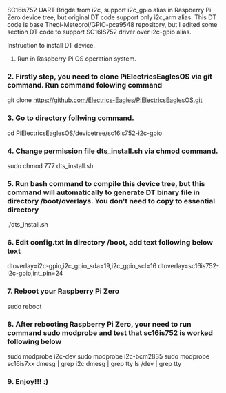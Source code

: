 SC16is752 UART Brigde from i2c, support i2c_gpio alias in Raspberry Pi Zero device tree, but original DT code support only i2c_arm alias. 
This DT code is base  Theoi-Meteoroi/GPIO-pca9548 repository, but I edited some section DT code to support SC16IS752 driver over i2c-gpio alias. 

Instruction to install DT device.
1. Run in Raspberry Pi OS operation system.
### 2. Firstly step, you need to clone PiElectricsEaglesOS via git command. Run command folowing command
git clone https://github.com/Electrics-Eagles/PiElectricsEaglesOS.git
### 3. Go to directory follwing command. 
cd PiElectricsEaglesOS/devicetree/sc16is752-i2c-gpio
### 4. Change permission file dts_install.sh via chmod command.
sudo chmod 777 dts_install.sh
### 5. Run bash command to compile this device tree, but this command will automatically to generate DT binary file in directory /boot/overlays. You don't need to copy to essential directory
./dts_install.sh
### 6. Edit config.txt in directory /boot, add text following below text
dtoverlay=i2c-gpio,i2c_gpio_sda=19,i2c_gpio_scl=16
dtoverlay=sc16is752-i2c-gpio,int_pin=24
### 7. Reboot your Raspberry Pi Zero
sudo reboot
### 8. After rebooting Raspberry Pi Zero, your need to run command sudo modprobe and test that sc16is752 is worked following below
sudo modprobe i2c-dev
sudo modprobe i2c-bcm2835
sudo modprobe sc16is7xx
dmesg | grep i2c
dmesg | grep tty
ls /dev | grep tty
### 9. Enjoy!!! :)

